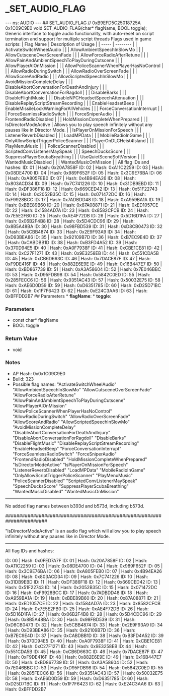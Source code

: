 # _SET_AUDIO_FLAG

--- ns: AUDIO --- ## SET_AUDIO_FLAG  // 0xB9EFD5C25018725A 0x1C09C9E0 void SET_AUDIO_FLAG(char* flagName, BOOL toggle);  Generic interface to toggle audio functionality, with auto-reset on script termination and support for multiple script threads  Flags used in game scripts: | Flag Name | Description of Usage | | ----- | -------- | | ActivateSwitchWheelAudio | | | AllowAmbientSpeechInSlowMo | | | AllowCutsceneOverScreenFade | | | AllowForceRadioAfterRetune | | | AllowPainAndAmbientSpeechToPlayDuringCutscene | | | AllowPlayerAIOnMission | | | AllowPoliceScannerWhenPlayerHasNoControl | | | AllowRadioDuringSwitch | | | AllowRadioOverScreenFade | | | AllowScoreAndRadio | | | AllowScriptedSpeechInSlowMo | | | AvoidMissionCompleteDelay | | | DisableAbortConversationForDeathAndInjury | | | DisableAbortConversationForRagdoll | | | DisableBarks | | | DisableFlightMusic | | | DisableNPCHeadsetSpeechAttenuation | | | DisableReplayScriptStreamRecording | | | EnableHeadsetBeep | | | EnableMissileLockWarningForAllVehicles | | | ForceConversationInterrupt | | | ForceSeamlessRadioSwitch | | | ForceSniperAudio | | | FrontendRadioDisabled | | | HoldMissionCompleteWhenPrepared | | | IsDirectorModeActive |  Allows you to play speech infinitely without any pauses like in Director Mode. | | IsPlayerOnMissionForSpeech | | | ListenerReverbDisabled | | | LoadMPData | | | MobileRadioInGame | | | OnlyAllowScriptTriggerPoliceScanner | | | PlayerOnDLCHeist4Island | | | PlayMenuMusic | | | PoliceScannerDisabled | | | ScriptedConvListenerMaySpeak | | | SpeechDucksScore | | | SuppressPlayerScubaBreathing | | | UseQuietSceneSoftVersion | | | WantedMusicDisabled | | | WantedMusicOnMission | |  All flag IDs and hashes: ID: 01 | Hash: 0x20A7858F ID: 02 | Hash: 0xA11C2259 ID: 03 | Hash: 0x08DE4700 ID: 04 | Hash: 0x989F652F ID: 05 | Hash: 0x3C9E76BA ID: 06 | Hash: 0xA805FEB0 ID: 07 | Hash: 0x4B94EA26 ID: 08 | Hash: 0x803ACD34 ID: 09 | Hash: 0x7C741226 ID: 10 | Hash: 0x31DB9EBD ID: 11 | Hash: 0xDF386F18 ID: 12 | Hash: 0x669CED42 ID: 13 | Hash: 0x51F22743 ID: 14 | Hash: 0x2052B35C ID: 15 | Hash: 0x071472DC ID: 16 | Hash: 0xF9928BCC ID: 17 | Hash: 0x7ADBDD48 ID: 18 | Hash: 0xA959BA1A ID: 19 | Hash: 0xBBE89B60 ID: 20 | Hash: 0x87A08871 ID: 21 | Hash: 0xED1057CE ID: 22 | Hash: 0x1584AD7A ID: 23 | Hash: 0x8582CFCB ID: 24 | Hash: 0x7E5E2FB0 ID: 25 | Hash: 0xAE4F72DB ID: 26 | Hash: 0x5D16D1FA ID: 27 | Hash: 0x06B2F4B8 ID: 28 | Hash: 0x5D4CDC96 ID: 29 | Hash: 0x8B5A48BA ID: 30 | Hash: 0x98FBD539 ID: 31 | Hash: 0xD8CB0473 ID: 32 | Hash: 0x5CBB4874 ID: 33 | Hash: 0x2E9F93A9 ID: 34 | Hash: 0xD93BEA86 ID: 35 | Hash: 0x92109B7D ID: 36 | Hash: 0xB7EC9E4D ID: 37 | Hash: 0xCABDBB1D ID: 38 | Hash: 0xB3FD4A52 ID: 39 | Hash: 0x370D94E5 ID: 40 | Hash: 0xA0F7938F ID: 41 | Hash: 0xCBE1CE81 ID: 42 | Hash: 0xC27F1271 ID: 43 | Hash: 0x9E3258EB ID: 44 | Hash: 0x551CDA5B ID: 45 | Hash: 0xCB6D663C ID: 46 | Hash: 0x7DACE87F ID: 47 | Hash: 0xF9DE416F ID: 48 | Hash: 0x882E6E9E ID: 49 | Hash: 0x16B447E7 ID: 50 | Hash: 0xBD867739 ID: 51 | Hash: 0xA3A58604 ID: 52 | Hash: 0x7E046BBC ID: 53 | Hash: 0xD95FDB98 ID: 54 | Hash: 0x5842C0ED ID: 55 | Hash: 0x285FECC6 ID: 56 | Hash: 0x9351AC43 ID: 57 | Hash: 0x50032E75 ID: 58 | Hash: 0xAE6D0D59 ID: 59 | Hash: 0xD6351785 ID: 60 | Hash: 0xD25D71BC ID: 61 | Hash: 0x1F7F6423 ID: 62 | Hash: 0xE24C3AA6 ID: 63 | Hash: 0xBFFDD2B7  ## Parameters * **flagName**: * **toggle**:

### Parameters
* const char* flagName
* BOOL toggle

### Return Value
* void

### Notes
* AP Hash: 0x0x1C09C9E0
* Build: 323
* Possible flag names:
"ActivateSwitchWheelAudio"
"AllowAmbientSpeechInSlowMo"
"AllowCutsceneOverScreenFade"
"AllowForceRadioAfterRetune"
"AllowPainAndAmbientSpeechToPlayDuringCutscene"
"AllowPlayerAIOnMission"
"AllowPoliceScannerWhenPlayerHasNoControl"
"AllowRadioDuringSwitch"
"AllowRadioOverScreenFade"
"AllowScoreAndRadio"
"AllowScriptedSpeechInSlowMo"
"AvoidMissionCompleteDelay"
"DisableAbortConversationForDeathAndInjury"
"DisableAbortConversationForRagdoll"
"DisableBarks"
"DisableFlightMusic"
"DisableReplayScriptStreamRecording"
"EnableHeadsetBeep"
"ForceConversationInterrupt"
"ForceSeamlessRadioSwitch"
"ForceSniperAudio"
"FrontendRadioDisabled"
"HoldMissionCompleteWhenPrepared"
"IsDirectorModeActive"
"IsPlayerOnMissionForSpeech"
"ListenerReverbDisabled"
"LoadMPData"
"MobileRadioInGame"
"OnlyAllowScriptTriggerPoliceScanner"
"PlayMenuMusic"
"PoliceScannerDisabled"
"ScriptedConvListenerMaySpeak"
"SpeechDucksScore"
"SuppressPlayerScubaBreathing"
"WantedMusicDisabled"
"WantedMusicOnMission"

-------------------------------
No added flag names between b393d and b573d, including b573d.

#######################################################################

"IsDirectorModeActive" is an audio flag which will allow you to play speech infinitely without any pauses like in Director Mode.

-----------------------------------------------------------------------

All flag IDs and hashes:

ID: 00 | Hash: 0x0FED7A7F
ID: 01 | Hash: 0x20A7858F
ID: 02 | Hash: 0xA11C2259
ID: 03 | Hash: 0x08DE4700
ID: 04 | Hash: 0x989F652F
ID: 05 | Hash: 0x3C9E76BA
ID: 06 | Hash: 0xA805FEB0
ID: 07 | Hash: 0x4B94EA26
ID: 08 | Hash: 0x803ACD34
ID: 09 | Hash: 0x7C741226
ID: 10 | Hash: 0x31DB9EBD
ID: 11 | Hash: 0xDF386F18
ID: 12 | Hash: 0x669CED42
ID: 13 | Hash: 0x51F22743
ID: 14 | Hash: 0x2052B35C
ID: 15 | Hash: 0x071472DC
ID: 16 | Hash: 0xF9928BCC
ID: 17 | Hash: 0x7ADBDD48
ID: 18 | Hash: 0xA959BA1A
ID: 19 | Hash: 0xBBE89B60
ID: 20 | Hash: 0x87A08871
ID: 21 | Hash: 0xED1057CE
ID: 22 | Hash: 0x1584AD7A
ID: 23 | Hash: 0x8582CFCB
ID: 24 | Hash: 0x7E5E2FB0
ID: 25 | Hash: 0xAE4F72DB
ID: 26 | Hash: 0x5D16D1FA
ID: 27 | Hash: 0x06B2F4B8
ID: 28 | Hash: 0x5D4CDC96
ID: 29 | Hash: 0x8B5A48BA
ID: 30 | Hash: 0x98FBD539
ID: 31 | Hash: 0xD8CB0473
ID: 32 | Hash: 0x5CBB4874
ID: 33 | Hash: 0x2E9F93A9
ID: 34 | Hash: 0xD93BEA86
ID: 35 | Hash: 0x92109B7D
ID: 36 | Hash: 0xB7EC9E4D
ID: 37 | Hash: 0xCABDBB1D
ID: 38 | Hash: 0xB3FD4A52
ID: 39 | Hash: 0x370D94E5
ID: 40 | Hash: 0xA0F7938F
ID: 41 | Hash: 0xCBE1CE81
ID: 42 | Hash: 0xC27F1271
ID: 43 | Hash: 0x9E3258EB
ID: 44 | Hash: 0x551CDA5B
ID: 45 | Hash: 0xCB6D663C
ID: 46 | Hash: 0x7DACE87F
ID: 47 | Hash: 0xF9DE416F
ID: 48 | Hash: 0x882E6E9E
ID: 49 | Hash: 0x16B447E7
ID: 50 | Hash: 0xBD867739
ID: 51 | Hash: 0xA3A58604
ID: 52 | Hash: 0x7E046BBC
ID: 53 | Hash: 0xD95FDB98
ID: 54 | Hash: 0x5842C0ED
ID: 55 | Hash: 0x285FECC6
ID: 56 | Hash: 0x9351AC43
ID: 57 | Hash: 0x50032E75
ID: 58 | Hash: 0xAE6D0D59
ID: 59 | Hash: 0xD6351785
ID: 60 | Hash: 0xD25D71BC
ID: 61 | Hash: 0x1F7F6423
ID: 62 | Hash: 0xE24C3AA6
ID: 63 | Hash: 0xBFFDD2B7

